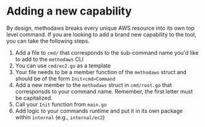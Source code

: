 # Adding a new capability

By design, methodaws breaks every unique AWS resource into its own top level command. If you are looking to add a brand new capability to the tool, you can take the following steps.

1. Add a file to `cmd/` that corresponds to the sub-command name you'd like to add to the `methodaws` CLI
2. You can use `cmd/ec2.go` as a template
3. Your file needs to be a member function of the `methodaws` struct and should be of the form `Init<cmd>Command`
4. Add a new member to the `methodaws` struct in `cmd/root.go` that corresponsds to your command name. Remember, the first letter must be capitalized.
5. Call your `Init` function from `main.go`
6. Add logic to your commands runtime and put it in its own package within `internal` (e.g., `internal/ec2`)
